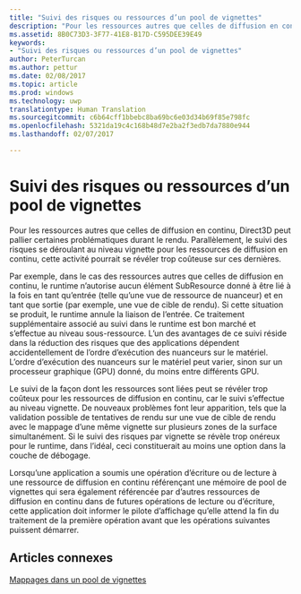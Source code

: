 ```yaml
---
title: "Suivi des risques ou ressources d’un pool de vignettes"
description: "Pour les ressources autres que celles de diffusion en continu, Direct3D peut pallier certaines problématiques durant le rendu. Parallèlement, le suivi des risques se déroulant au niveau vignette pour les ressources de diffusion en continu, cette activité pourrait se révéler trop coûteuse sur ces dernières."
ms.assetid: 8B0C73D3-3F77-41E8-B17D-C595DEE39E49
keywords:
- "Suivi des risques ou ressources d’un pool de vignettes"
author: PeterTurcan
ms.author: pettur
ms.date: 02/08/2017
ms.topic: article
ms.prod: windows
ms.technology: uwp
translationtype: Human Translation
ms.sourcegitcommit: c6b64cff1bbebc8ba69bc6e03d34b69f85e798fc
ms.openlocfilehash: 5321da19c4c168b48d7e2ba2f3edb7da7880e944
ms.lasthandoff: 02/07/2017

---
```


# <a name="hazard-tracking-versus-tile-pool-resources"></a>Suivi des risques ou ressources d’un pool de vignettes


Pour les ressources autres que celles de diffusion en continu, Direct3D peut pallier certaines problématiques durant le rendu. Parallèlement, le suivi des risques se déroulant au niveau vignette pour les ressources de diffusion en continu, cette activité pourrait se révéler trop coûteuse sur ces dernières.

Par exemple, dans le cas des ressources autres que celles de diffusion en continu, le runtime n’autorise aucun élément SubResource donné à être lié à la fois en tant qu’entrée (telle qu’une vue de ressource de nuanceur) et en tant que sortie (par exemple, une vue de cible de rendu). Si cette situation se produit, le runtime annule la liaison de l’entrée. Ce traitement supplémentaire associé au suivi dans le runtime est bon marché et s’effectue au niveau sous-ressource. L’un des avantages de ce suivi réside dans la réduction des risques que des applications dépendent accidentellement de l’ordre d’exécution des nuanceurs sur le matériel. L’ordre d’exécution des nuanceurs sur le matériel peut varier, sinon sur un processeur graphique (GPU) donné, du moins entre différents GPU.

Le suivi de la façon dont les ressources sont liées peut se révéler trop coûteux pour les ressources de diffusion en continu, car le suivi s’effectue au niveau vignette. De nouveaux problèmes font leur apparition, tels que la validation possible de tentatives de rendu sur une vue de cible de rendu avec le mappage d’une même vignette sur plusieurs zones de la surface simultanément. Si le suivi des risques par vignette se révèle trop onéreux pour le runtime, dans l’idéal, ceci constituerait au moins une option dans la couche de débogage.

Lorsqu’une application a soumis une opération d’écriture ou de lecture à une ressource de diffusion en continu référençant une mémoire de pool de vignettes qui sera également référencée par d’autres ressources de diffusion en continu dans de futures opérations de lecture ou d’écriture, cette application doit informer le pilote d’affichage qu’elle attend la fin du traitement de la première opération avant que les opérations suivantes puissent démarrer.

## <a name="span-idrelated-topicsspanrelated-topics"></a><span id="related-topics"></span>Articles connexes


[Mappages dans un pool de vignettes](mappings-are-into-a-tile-pool.md)

 

 





